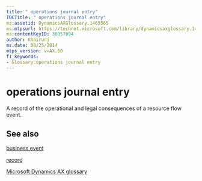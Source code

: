 ```yaml
---
title: " operations journal entry"
TOCTitle: " operations journal entry"
ms:assetid: DynamicsAXGlossary.1465565
ms:mtpsurl: https://technet.microsoft.com/library/dynamicsaxglossary.1465565(v=AX.60)
ms:contentKeyID: 36057094
author: Khairunj
ms.date: 08/25/2014
mtps_version: v=AX.60
f1_keywords:
- Glossary.operations journal entry
---
```


# operations journal entry

A record of the operational and legal consequences of a resource flow event.

## See also

[business event](business-event.md)

[record](record.md)

[Microsoft Dynamics AX glossary](glossary/microsoft-dynamics-ax-glossary.md)

  



